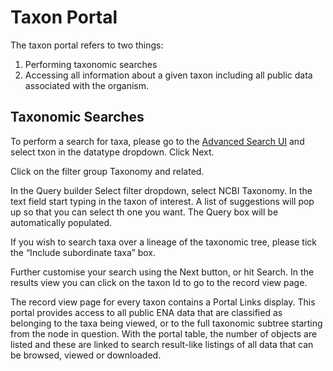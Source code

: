 # Taxon Portal

The taxon portal refers to two things:

1. Performing taxonomic searches
2. Accessing all information about a given taxon including all public data associated with the organism.

## Taxonomic Searches

To perform a search for taxa, please go to the [Advanced Search UI](https://www.ebi.ac.uk/ena/browser/advanced-search)
and select txon in the datatype dropdown. Click Next.

Click on the filter group Taxonomy and related.

In the Query builder Select filter dropdown, select NCBI Taxonomy. In the text field start typing in the taxon of interest.
A list of suggestions will pop up so that you can select th one you want. The Query box will be automatically populated.

If you wish to search taxa over a lineage of the taxonomic tree, please tick the “Include subordinate taxa” box.

Further customise your search using the Next button, or hit Search. In the results view you can click on the taxon Id to
go to the record view page.

The record view page for every taxon contains a Portal Links display.  This portal provides access to all public ENA
data that are classified as belonging to the taxa being viewed,
or to the full taxonomic subtree starting from the node in question.  With the portal table, the number of objects are
listed and these are linked to search result-like listings of all data that can be browsed, viewed or downloaded.
